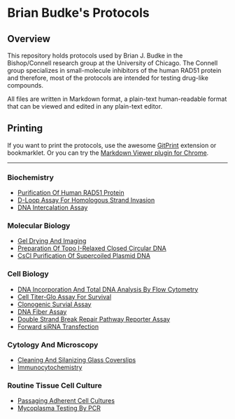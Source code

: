 Brian Budke's Protocols
=========

## Overview
This repository holds protocols used by Brian J. Budke in the Bishop/Connell research
group at the University of Chicago. The Connell group specializes in small-molecule inhibitors of the human RAD51 protein and therefore, most of the protocols are intended for testing drug-like compounds.

All files are written in Markdown format, a plain-text human-readable format that can be viewed and edited in any plain-text editor.

## Printing
If you want to print the protocols, use the awesome [GitPrint](https://gitprint.com) extension or bookmarklet. Or you can try the [Markdown Viewer plugin for Chrome](https://github.com/simov/markdown-viewer).
___
### Biochemistry
- [Purification Of Human RAD51 Protein](HsRAD51_Prep.md)
- [D-Loop Assay For Homologous Strand Invasion](D-Loop.md)
- [DNA Intercalation Assay](Intercalation_Gel.md)

### Molecular Biology
- [Gel Drying And Imaging](Gel_Drying_And_Imaging.md)
- [Preparation Of Topo I-Relaxed Closed Circular DNA](Topo_Relaxed_DNA.md)
- [CsCl Purification Of Supercoiled Plasmid DNA](CsCl_Plasmid_Prep.md)

### Cell Biology
- [DNA Incorporation And Total DNA Analysis By Flow Cytometry](Cell_Cycle_EdU_Flow.md)
- [Cell Titer-Glo Assay For Survival](Cell_Glo_Survival.md)
- [Clonogenic Survial Assay](Colony_Formation_TC.md)
- [DNA Fiber Assay](DNA_Fibers.md)
- [Double Strand Break Repair Pathway Reporter Assay](DSBR_Reporter_Jasin.md)
- [Forward siRNA Transfection](Forward_siRNA_Transfection.md)

### Cytology And Microscopy
- [Cleaning And Silanizing Glass Coverslips](Silanizing_Coverslips.md)
- [Immunocytochemistry](ICC.md)

### Routine Tissue Cell Culture
- [Passaging Adherent Cell Cultures](TC_Passaging.md)
- [Mycoplasma Testing By PCR](VenorGem.md)
